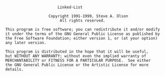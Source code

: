                            Linked-List

                       Copyright 1991-1999, Steve A. Olson
                            All rights reserved.

    This program is free software; you can redistribute it and/or modify
    it under the terms of the GNU General Public License as published by
    the Free Software Foundation; either version 1, or (at your option)
    any later version.

    This program is distributed in the hope that it will be useful,
    but WITHOUT ANY WARRANTY; without even the implied warranty of
    MERCHANTABILITY or FITNESS FOR A PARTICULAR PURPOSE.  See either
    the GNU General Public License or the Artistic License for more details.


